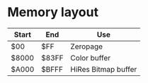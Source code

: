 # Memory layout

Start | End  | Use
------|------|--------
$00   |$FF   | Zeropage
$8000 |$83FF | Color buffer
$A000 |$BFFF | HiRes Bitmap buffer

